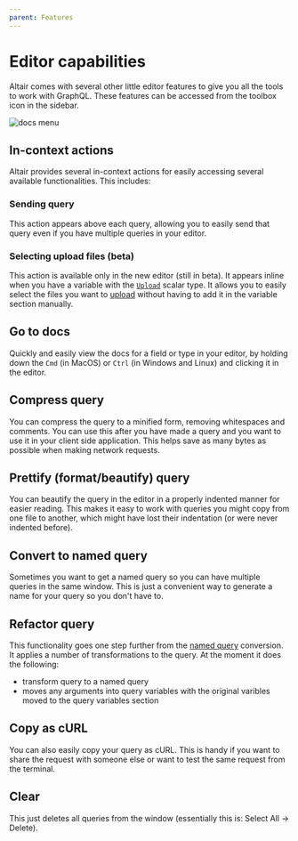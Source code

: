 ```yaml
---
parent: Features
---
```


# Editor capabilities

Altair comes with several other little editor features to give you all the tools to work with GraphQL. These features can be accessed from the toolbox icon in the sidebar.

![docs menu](/assets/img/docs/other-tools-menu.png)


## In-context actions
Altair provides several in-context actions for easily accessing several available functionalities. This includes:

### Sending query
This action appears above each query, allowing you to easily send that query even if you have multiple queries in your editor.

### Selecting upload files (beta)
This action is available only in the new editor (still in beta). It appears inline when you have a variable with the [`Upload`](https://github.com/jaydenseric/graphql-upload) scalar type. It allows you to easily select the files you want to [upload](/docs/features/file-upload) without having to add it in the variable section manually.

## Go to docs
Quickly and easily view the docs for a field or type in your editor, by holding down the `Cmd` (in MacOS) or `Ctrl` (in Windows and Linux) and clicking it in the editor.

## Compress query

You can compress the query to a minified form, removing whitespaces and comments. You can use this after you have made a query and you want to use it in your client side application. This helps save as many bytes as possible when making network requests.

## Prettify (format/beautify) query

You can beautify the query in the editor in a properly indented manner for easier reading. This makes it easy to work with queries you might copy from one file to another,
which might have lost their indentation (or were never indented before).

## Convert to named query

Sometimes you want to get a named query so you can have multiple queries in the same window. This is just a convenient way to generate a name for your query so you don't have to.

## Refactor query

This functionality goes one step further from the [named query](#convert-to-named-query) conversion. It applies a number of transformations to the query. At the moment it does the following:

- transform query to a named query
- moves any arguments into query variables with the original varibles moved to the query variables section

## Copy as cURL

You can also easily copy your query as cURL. This is handy if you want to share the request with someone else or want to test the same request from the terminal.


## Clear

This just deletes all queries from the window (essentially this is: Select All -> Delete).
